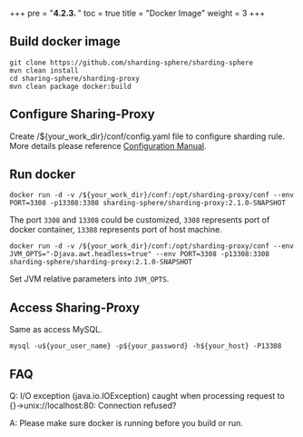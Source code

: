 +++
pre = "<b>4.2.3. </b>"
toc = true
title = "Docker Image"
weight = 3
+++

## Build docker image

``` 
git clone https://github.com/sharding-sphere/sharding-sphere
mvn clean install
cd sharing-sphere/sharding-proxy
mvn clean package docker:build
```

## Configure Sharing-Proxy

Create /${your_work_dir}/conf/config.yaml file to configure sharding rule. More details please reference [Configuration Manual](/en/manual/sharding-proxy/configuration/).

## Run docker

```
docker run -d -v /${your_work_dir}/conf:/opt/sharding-proxy/conf --env PORT=3308 -p13308:3308 sharding-sphere/sharding-proxy:2.1.0-SNAPSHOT
```

The port `3308` and `13308` could be customized, `3308` represents port of docker container, `13308` represents port of host machine.

```
docker run -d -v /${your_work_dir}/conf:/opt/sharding-proxy/conf --env JVM_OPTS="-Djava.awt.headless=true" --env PORT=3308 -p13308:3308 sharding-sphere/sharding-proxy:2.1.0-SNAPSHOT
```

Set JVM relative parameters into `JVM_OPTS`.

## Access Sharing-Proxy

Same as access MySQL.

```
mysql -u${your_user_name} -p${your_password} -h${your_host} -P13308
```

## FAQ

Q: I/O exception (java.io.IOException) caught when processing request to {}->unix://localhost:80: Connection refused?

A: Please make sure docker is running before you build or run.
